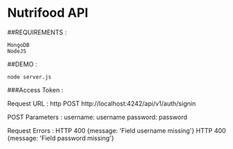 **Nutrifood API**
===========

##REQUIREMENTS :
    
    MongoDB
    NodeJS

##DEMO :

    node server.js
    
###Access Token :

Request URL :
    http POST http://localhost:4242/api/v1/auth/signin

POST Parameters :
    username: username
    password: password

Request Errors :
    HTTP 400 {message: 'Field username missing'}
    HTTP 400 {message: 'Field password missing'}